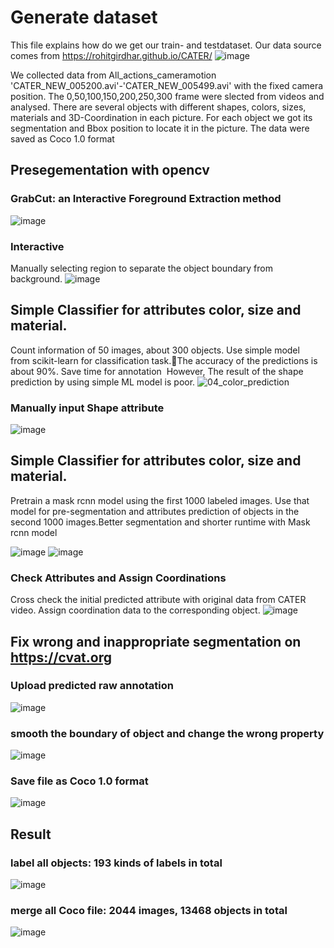 # Generate dataset

This file explains how do we get our train- and testdataset. Our data source comes from 
https://rohitgirdhar.github.io/CATER/
![image](https://user-images.githubusercontent.com/92917022/152701308-8d16f750-3541-408c-b1c0-ffe085e8d483.png)

We collected data from All_actions_cameramotion 'CATER_NEW_005200.avi'-'CATER_NEW_005499.avi' with the fixed camera position. The 0,50,100,150,200,250,300 frame were slected from videos and analysed. There are several objects with different shapes, colors, sizes, materials and 3D-Coordination in each picture.
For each object we got its segmentation and Bbox position to locate it in the picture. The data were saved as Coco 1.0 format

## Presegementation with opencv
### GrabCut: an Interactive Foreground Extraction method
![image](https://user-images.githubusercontent.com/92917022/151390965-a0cd762b-5e26-4570-9509-4487b2f3ab4b.png)
### Interactive
Manually selecting region to separate the object boundary from background.
![image](https://user-images.githubusercontent.com/92917022/152701344-eb9ee1d5-0087-4152-b29a-5511f64bc0cd.png)

## Simple Classifier for attributes color, size and material.
Count information of 50 images, about 300 objects. Use simple model from scikit-learn for classification task.The accuracy of the predictions is about 90%. Save time for annotation 
However, The result of the shape prediction by using simple ML model is poor.
![04_color_prediction](https://user-images.githubusercontent.com/92917022/152701417-8c62383e-32e1-457f-ba99-257fe2509cc6.jpg)
### Manually input Shape attribute
![image](https://user-images.githubusercontent.com/92917022/152701448-d7c72a4c-780e-433a-b60d-f21a7b402e0f.png)

## Simple Classifier for attributes color, size and material.
Pretrain a mask rcnn model using the first 1000 labeled images. Use that model for pre-segmentation and attributes prediction of objects in the second 1000 images.Better segmentation and shorter runtime with Mask rcnn model

![image](https://user-images.githubusercontent.com/92917022/152701470-a1225007-7d6b-4371-aa4a-0b8b9dfe206a.png)
![image](https://user-images.githubusercontent.com/92917022/152701473-11b85931-0516-421e-92c0-0789c1d4cad6.png)

### Check Attributes and Assign Coordinations
Cross check the initial predicted attribute with original data from CATER video. Assign coordination data to the corresponding object.
![image](https://user-images.githubusercontent.com/92917022/152701597-550a2318-c133-4d52-b4d8-0c6e11d1ea39.png)

## Fix wrong and inappropriate segmentation on https://cvat.org
### Upload predicted raw annotation
![image](https://user-images.githubusercontent.com/92917022/151435801-a3b47039-5fef-4828-ae88-9433032a2845.png)
### smooth the boundary of object and change the wrong property
![image](https://user-images.githubusercontent.com/92917022/151436124-d82549b9-d455-4f9e-87a0-4dda48401764.png)
### Save file as Coco 1.0 format
![image](https://user-images.githubusercontent.com/92917022/151436284-fab31622-577d-4b02-9083-4dbc91649394.png)

## Result
### label all objects: 193 kinds of labels in total
![image](https://user-images.githubusercontent.com/92917022/151436597-1267fc7d-7e1c-455a-9a9a-521d0c43cb10.png)
### merge all Coco file: 2044 images, 13468 objects in total
![image](https://user-images.githubusercontent.com/92917022/151437270-cb771b66-87ab-4d4c-b329-951dc13e1e51.png)
